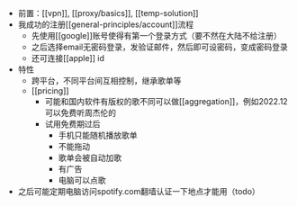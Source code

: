 - 前置：[[vpn]], [[proxy/basics]], [[temp-solution]]
- 我成功的注册[[general-principles/account]]流程
  - 先使用[[google]]账号使得有第一个登录方式（要不然在大陆不给注册）
  - 之后选择email无密码登录，发验证邮件，然后即可设密码，变成密码登录
  - 还可连接[[apple]] id
- 特性
  - 跨平台，不同平台间互相控制，继承歌单等
  - [[pricing]]
    - 可能和国内软件有版权的歌不同可以做[[aggregation]]，例如2022.12可以免费听周杰伦的
    - 试用免费期过后
      - 手机只能随机播放歌单
      - 不能拖动
      - 歌单会被自动加歌
      - 有广告
      - 电脑可以点歌
- 之后可能定期电脑访问spotify.com翻墙认证一下地点才能用（todo）